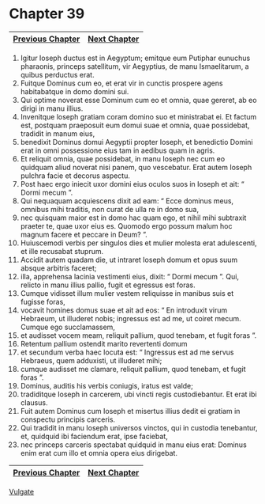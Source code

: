 # Chapter 39
| [Previous Chapter](Chapter%2038.md)| [Next Chapter](Chapter%2040.md) |
| --- | --- |
1. Igitur Ioseph ductus est in Aegyptum; emitque eum Putiphar eunuchus pharaonis, princeps satellitum, vir Aegyptius, de manu Ismaelitarum, a quibus perductus erat.
2. Fuitque Dominus cum eo, et erat vir in cunctis prospere agens habitabatque in domo domini sui.
3. Qui optime noverat esse Dominum cum eo et omnia, quae gereret, ab eo dirigi in manu illius.
4. Invenitque loseph gratiam coram domino suo et ministrabat ei. Et factum est, postquam praeposuit eum domui suae et omnia, quae possidebat, tradidit in manum eius,
5. benedixit Dominus domui Aegyptii propter Ioseph, et benedictio Domini erat in omni possessione eius tam in aedibus quam in agris.
6. Et reliquit omnia, quae possidebat, in manu Ioseph nec cum eo quidquam aliud noverat nisi panem, quo vescebatur. Erat autem Ioseph pulchra facie et decorus aspectu.
7. Post haec ergo iniecit uxor domini eius oculos suos in Ioseph et ait: “ Dormi mecum ”.
8. Qui nequaquam acquiescens dixit ad eam: “ Ecce dominus meus, omnibus mihi traditis, non curat de ulla re in domo sua,
9. nec quisquam maior est in domo hac quam ego, et nihil mihi subtraxit praeter te, quae uxor eius es. Quomodo ergo possum malum hoc magnum facere et peccare in Deum? ”.
10. Huiuscemodi verbis per singulos dies et mulier molesta erat adulescenti, et ille recusabat stuprum.
11. Accidit autem quadam die, ut intraret Ioseph domum et opus suum absque arbitris faceret;
12. illa, apprehensa lacinia vestimenti eius, dixit: “ Dormi mecum ”. Qui, relicto in manu illius pallio, fugit et egressus est foras.
13. Cumque vidisset illum mulier vestem reliquisse in manibus suis et fugisse foras,
14. vocavit homines domus suae et ait ad eos: “ En introduxit virum Hebraeum, ut illuderet nobis; ingressus est ad me, ut coiret mecum. Cumque ego succlamassem,
15. et audisset vocem meam, reliquit pallium, quod tenebam, et fugit foras ”.
16. Retentum pallium ostendit marito revertenti domum
17. et secundum verba haec locuta est: “ Ingressus est ad me servus Hebraeus, quem adduxisti, ut illuderet mihi;
18. cumque audisset me clamare, reliquit pallium, quod tenebam, et fugit foras ”.
19. Dominus, auditis his verbis coniugis, iratus est valde;
20. tradiditque Ioseph in carcerem, ubi vincti regis custodiebantur. Et erat ibi clausus.
21. Fuit autem Dominus cum Ioseph et misertus illius dedit ei gratiam in conspectu principis carceris.
22. Qui tradidit in manu Ioseph universos vinctos, qui in custodia tenebantur, et, quidquid ibi faciendum erat, ipse faciebat,
23. nec princeps carceris spectabat quidquid in manu eius erat: Dominus enim erat cum illo et omnia opera eius dirigebat.

| [Previous Chapter](Chapter%2038.md)| [Next Chapter](Chapter%2040.md) |
| --- | --- |

[Vulgate](../Vulgateindex.md)